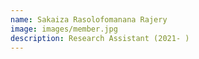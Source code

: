```yaml
---
name: Sakaiza Rasolofomanana Rajery
image: images/member.jpg
description: Research Assistant (2021- )
---
```


